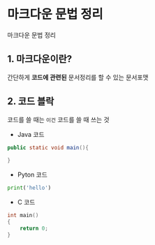 # 마크다운 문법 정리

마크다운 문법 정리



## 1. 마크다운이란?

간단하게 **코드에 관련된** 문서정리를 할 수 있는 문서포맷



## 2. 코드 블락

코드를 쓸 때는 `이건` 코드를 쓸 때 쓰는 것

- Java 코드

```java
public static void main(){
    
}
```

- Pyton 코드

```python
print('hello')
```

- C 코드

```c
int main()
{
	return 0;
}
```

